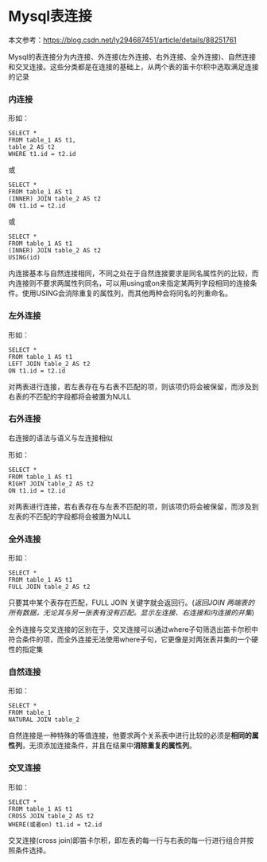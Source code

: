 # Mysql表连接

本文参考：https://blog.csdn.net/ly294687451/article/details/88251761



Mysql的表连接分为内连接、外连接(左外连接、右外连接、全外连接)、自然连接和交叉连接。这些分类都是在连接的基础上，从两个表的笛卡尔积中选取满足连接的记录

### 内连接

形如：

```
SELECT *
FROM table_1 AS t1,
table_2 AS t2
WHERE t1.id = t2.id
```

或

```
SELECT *
FROM table_1 AS t1
(INNER) JOIN table_2 AS t2
ON t1.id = t2.id
```

或

```
SELECT *
FROM table_1 AS t1
(INNER) JOIN table_2 AS t2
USING(id)
```

内连接基本与自然连接相同，不同之处在于自然连接要求是同名属性列的比较，而内连接则不要求两属性列同名，可以用using或on来指定某两列字段相同的连接条件。使用USING会消除重复的属性列，而其他两种会将同名的列重命名。



### 左外连接

形如：

```
SELECT *
FROM table_1 AS t1
LEFT JOIN table_2 AS t2
ON t1.id = t2.id
```

对两表进行连接，若左表存在与右表不匹配的项，则该项仍将会被保留，而涉及到右表的不匹配的字段都将会被置为NULL



### 右外连接

右连接的语法与语义与左连接相似

形如：

```
SELECT *
FROM table_1 AS t1
RIGHT JOIN table_2 AS t2
ON t1.id = t2.id
```

对两表进行连接，若右表存在与左表不匹配的项，则该项仍将会被保留，而涉及到左表的不匹配的字段都将会被置为NULL



### 全外连接

形如：

```
SELECT *
FROM table_1 AS t1
FULL JOIN table_2 AS t2
```

只要其中某个表存在匹配，FULL JOIN 关键字就会返回行。(*返回JOIN 两端表的所有数据，无论其与另一张表有没有匹配。显示左连接、右连接和内连接的并集*)

全外连接与交叉连接的区别在于，交叉连接可以通过where子句筛选出笛卡尔积中符合条件的项，而全外连接无法使用where子句，它更像是对两张表并集的一个硬性的指定集



### 自然连接

形如：

```
SELECT *
FROM table_1 
NATURAL JOIN table_2
```

自然连接是一种特殊的等值连接，他要求两个关系表中进行比较的必须是**相同的属性列**，无须添加连接条件，并且在结果中**消除重复的属性列**。



### 交叉连接

形如：

```
SELECT *
FROM table_1 AS t1
CROSS JOIN table_2 AS t2
WHERE(或者on) t1.id = t2.id
```

交叉连接(cross join)即笛卡尔积，即左表的每一行与右表的每一行进行组合并按照条件选择。